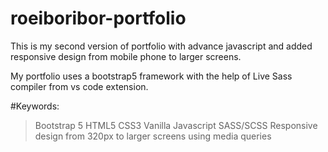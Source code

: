 # roeiboribor-portfolio
This is my second version of portfolio with advance javascript and added responsive design from mobile phone to larger screens.

My portfolio uses a bootstrap5 framework with the help of Live Sass compiler from vs code extension.

#Keywords:
> Bootstrap 5
> HTML5
> CSS3
> Vanilla Javascript
> SASS/SCSS
> Responsive design from 320px to larger screens using media queries
